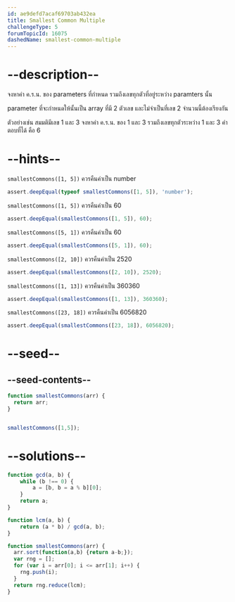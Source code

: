```yaml
---
id: ae9defd7acaf69703ab432ea
title: Smallest Common Multiple
challengeType: 5
forumTopicId: 16075
dashedName: smallest-common-multiple
---
```


# --description--

จงหาค่า ค.ร.น. ของ parameters ที่กำหนด รวมถึงเลขทุกตัวที่อยู่ระหว่าง paramters นั้น

parameter ที่จะกำหนดให้นั้นเป็น array ที่มี 2 ตัวเลข และไม่จำเป็นที่เลข 2 จำนวนนี้ต้องเรียงกัน

ตัวอย่างเช่น สมมติมีเลข 1 และ 3 จงหาค่า ค.ร.น. ของ 1 และ 3 รวมถึงเลขทุกตัวระหว่าง 1 และ 3 คำตอบที่ได้ คือ 6

# --hints--

`smallestCommons([1, 5])` ควรคืนค่าเป็น number

```js
assert.deepEqual(typeof smallestCommons([1, 5]), 'number');
```

`smallestCommons([1, 5])` ควรคืนค่าเป็น 60

```js
assert.deepEqual(smallestCommons([1, 5]), 60);
```

`smallestCommons([5, 1])` ควรคืนค่าเป็น 60

```js
assert.deepEqual(smallestCommons([5, 1]), 60);
```

`smallestCommons([2, 10])` ควรคืนค่าเป็น 2520

```js
assert.deepEqual(smallestCommons([2, 10]), 2520);
```

`smallestCommons([1, 13])` ควรคืนค่าเป็น 360360

```js
assert.deepEqual(smallestCommons([1, 13]), 360360);
```

`smallestCommons([23, 18])` ควรคืนค่าเป็น 6056820

```js
assert.deepEqual(smallestCommons([23, 18]), 6056820);
```

# --seed--

## --seed-contents--

```js
function smallestCommons(arr) {
  return arr;
}


smallestCommons([1,5]);
```

# --solutions--

```js
function gcd(a, b) {
    while (b !== 0) {
        a = [b, b = a % b][0];
    }
    return a;
}

function lcm(a, b) {
    return (a * b) / gcd(a, b);
}

function smallestCommons(arr) {
  arr.sort(function(a,b) {return a-b;});
  var rng = [];
  for (var i = arr[0]; i <= arr[1]; i++) {
    rng.push(i);
  }
  return rng.reduce(lcm);
}
```
